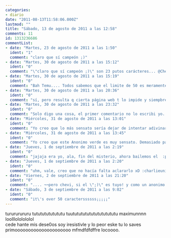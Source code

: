 ```yaml
---
categories:
- diario
date: "2011-08-13T11:58:06.000Z"
lastmod: ""
title: "Sábado, 13 de agosto de 2011 a las 12:58"
comments: 11
id: 1313236686
commentList:
- date: "Martes, 23 de agosto de 2011 a las 1:50"
  ident: "1"
  comment: "claro que sí campeón ;)"
- date: "Martes, 30 de agosto de 2011 a las 15:12"
  ident: "0"
  comment: "\"claro que sí campeón ;)\" son 23 putos carácteres... @Chevi tramposo!!!"
- date: "Martes, 30 de agosto de 2011 a las 15:19"
  ident: "0"
  comment: "Bah Temu.... Todos sabemos que el limite de 50 es meramente informativo... Hay veces que es necesario expresarse con menos caracteres.. ;)"
- date: "Martes, 30 de agosto de 2011 a las 20:36"
  ident: "0"
  comment: "sí, pero resulta q cierta página web t lo impide y siempbre acabas rellenando con xDDDDDDDDDDDDD :( @chevi"
- date: "Martes, 30 de agosto de 2011 a las 23:32"
  ident: "0"
  comment: "Solo digo una cosa, el primer comentario no lo escribi yo..."
- date: "Miércoles, 31 de agosto de 2011 a las 13:01"
  ident: "0"
  comment: "Yo creo que lo más sensato sería dejar de intentar adivinar quien  ha escrito un comentario o una entrada."
- date: "Miércoles, 31 de agosto de 2011 a las 13:45"
  ident: "0"
  comment: "Yo creo que este Anonimo verde es muy sensato. Demasiado para haber llegado hace tan solo unas horas. Es de antes fijo... :chanchan: jaja"
- date: "Jueves, 1 de septiembre de 2011 a las 2:19"
  ident: "0"
  comment: "jajaja era yo, ala, fin del misterio, ahora bailemos el  :puddipuddi: xD"
- date: "Jueves, 1 de septiembre de 2011 a las 2:20"
  ident: "0"
  comment: "uhm, vale, creo que no hacía falta aclararlo xD :charlieunicorn:"
- date: "Viernes, 2 de septiembre de 2011 a las 21:20"
  ident: "0"
  comment: ".... ¬¬pero chevi, si el \";)\" es tuyo! y como un anonimo puede usar menos de 50 carácteres?! T_T"
- date: "Sábado, 3 de septiembre de 2011 a las 9:02"
  ident: "0"
  comment: "it\'s over 50 caracterssssss¡¡¡¡¡"
---
```


turururururu tutututututututu tuutututututututututututu maximunnnn loolllololololol  
cede hante mis dese0os soy iresistivle y lo peor eske tu lo saves primooooooooooooooooooooo mfmdfdfdffre locoooo.